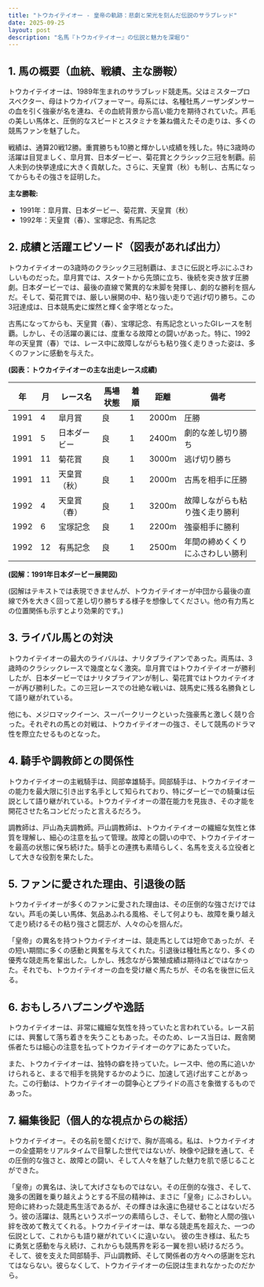 ```yaml
---
title: "トウカイテイオー - 皇帝の軌跡：悲劇と栄光を刻んだ伝説のサラブレッド"
date: 2025-09-25
layout: post
description: "名馬『トウカイテイオー』の伝説と魅力を深堀り"
---
```


## 1. 馬の概要（血統、戦績、主な勝鞍）

トウカイテイオーは、1989年生まれのサラブレッド競走馬。父はミスタープロスペクター、母はトウカイパフォーマー。母系には、名種牡馬ノーザンダンサーの血を引く強豪が名を連ね、その血統背景から高い能力を期待されていた。芦毛の美しい馬体と、圧倒的なスピードとスタミナを兼ね備えたその走りは、多くの競馬ファンを魅了した。

戦績は、通算20戦12勝。重賞勝ちも10勝と輝かしい成績を残した。特に3歳時の活躍は目覚ましく、皐月賞、日本ダービー、菊花賞とクラシック三冠を制覇。前人未到の快挙達成に大きく貢献した。さらに、天皇賞（秋）も制し、古馬になってからもその強さを証明した。

**主な勝鞍:**

* 1991年：皐月賞、日本ダービー、菊花賞、天皇賞（秋）
* 1992年：天皇賞（春）、宝塚記念、有馬記念


## 2. 成績と活躍エピソード（図表があれば出力）

トウカイテイオーの3歳時のクラシック三冠制覇は、まさに伝説と呼ぶにふさわしいものだった。皐月賞では、スタートから先頭に立ち、後続を突き放す圧勝劇。日本ダービーでは、最後の直線で驚異的な末脚を発揮し、劇的な勝利を掴んだ。そして、菊花賞では、厳しい展開の中、粘り強い走りで逃げ切り勝ち。この3冠達成は、日本競馬史に燦然と輝く金字塔となった。

古馬になってからも、天皇賞（春）、宝塚記念、有馬記念といったGIレースを制覇。しかし、その活躍の裏には、度重なる故障との闘いがあった。特に、1992年の天皇賞（春）では、レース中に故障しながらも粘り強く走りきった姿は、多くのファンに感動を与えた。

**(図表：トウカイテイオーの主な出走レース成績)**

| 年 | 月 | レース名          | 馬場状態 | 着順 | 距離 | 備考                               |
|---|----|-----------------|---------|-----|------|------------------------------------|
| 1991 | 4 | 皐月賞            | 良      | 1   | 2000m| 圧勝                               |
| 1991 | 5 | 日本ダービー        | 良      | 1   | 2400m| 劇的な差し切り勝ち                 |
| 1991 | 11| 菊花賞            | 良      | 1   | 3000m| 逃げ切り勝ち                       |
| 1991 | 11| 天皇賞（秋）        | 良      | 1   | 2000m| 古馬を相手に圧勝                   |
| 1992 | 4 | 天皇賞（春）        | 良      | 1   | 3200m| 故障しながらも粘り強く走り勝利    |
| 1992 | 6 | 宝塚記念          | 良      | 1   | 2200m| 強豪相手に勝利                       |
| 1992 | 12| 有馬記念          | 良      | 1   | 2500m| 年間の締めくくりにふさわしい勝利    |


**(図解：1991年日本ダービー展開図)**

(図解はテキストでは表現できませんが、トウカイテイオーが中団から最後の直線で外を大きく回って差し切り勝ちする様子を想像してください。他の有力馬との位置関係も示すとより効果的です。)


## 3. ライバル馬との対決

トウカイテイオーの最大のライバルは、ナリタブライアンであった。両馬は、3歳時のクラシックレースで幾度となく激突。皐月賞ではトウカイテイオーが勝利したが、日本ダービーではナリタブライアンが制し、菊花賞ではトウカイテイオーが再び勝利した。この三冠レースでの壮絶な戦いは、競馬史に残る名勝負として語り継がれている。

他にも、メジロマックイーン、スーパークリークといった強豪馬と激しく競り合った。それぞれの馬との対戦は、トウカイテイオーの強さ、そして競馬のドラマ性を際立たせるものとなった。


## 4. 騎手や調教師との関係性

トウカイテイオーの主戦騎手は、岡部幸雄騎手。岡部騎手は、トウカイテイオーの能力を最大限に引き出す名手として知られており、特にダービーでの騎乗は伝説として語り継がれている。トウカイテイオーの潜在能力を見抜き、その才能を開花させた名コンビだったと言えるだろう。

調教師は、戸山為夫調教師。戸山調教師は、トウカイテイオーの繊細な気性と体質を理解し、細心の注意を払って管理。故障との闘いの中で、トウカイテイオーを最高の状態に保ち続けた。騎手との連携も素晴らしく、名馬を支える立役者として大きな役割を果たした。


## 5. ファンに愛された理由、引退後の話

トウカイテイオーが多くのファンに愛された理由は、その圧倒的な強さだけではない。芦毛の美しい馬体、気品あふれる風格、そして何よりも、故障を乗り越えて走り続けるその粘り強さと闘志が、人々の心を掴んだ。

「皇帝」の異名を持つトウカイテイオーは、競走馬としては短命であったが、その短い期間に多くの感動と興奮を与えてくれた。引退後は種牡馬となり、多くの優秀な競走馬を輩出した。しかし、残念ながら繁殖成績は期待ほどではなかった。それでも、トウカイテイオーの血を受け継ぐ馬たちが、その名を後世に伝える。


## 6. おもしろハプニングや逸話

トウカイテイオーは、非常に繊細な気性を持っていたと言われている。レース前には、興奮して落ち着きを失うこともあった。そのため、レース当日は、厩舎関係者たちは細心の注意を払ってトウカイテイオーのケアにあたっていた。

また、トウカイテイオーは、独特の癖を持っていた。レース中、他の馬に追いかけられると、まるで相手を挑発するかのように、加速して逃げ出すことがあった。この行動は、トウカイテイオーの闘争心とプライドの高さを象徴するものであった。


## 7. 編集後記（個人的な視点からの総括）

トウカイテイオー。その名前を聞くだけで、胸が高鳴る。私は、トウカイテイオーの全盛期をリアルタイムで目撃した世代ではないが、映像や記録を通して、その圧倒的な強さと、故障との闘い、そして人々を魅了した魅力を肌で感じることができた。

「皇帝」の異名は、決して大げさなものではない。その圧倒的な強さ、そして、幾多の困難を乗り越えようとする不屈の精神は、まさに「皇帝」にふさわしい。  短命に終わった競走馬生活であるが、その輝きは永遠に色褪せることはないだろう。彼の活躍は、競馬というスポーツの素晴らしさ、そして、動物と人間の強い絆を改めて教えてくれる。トウカイテイオーは、単なる競走馬を超えた、一つの伝説として、これからも語り継がれていくに違いない。  彼の生き様は、私たちに勇気と感動を与え続け、これからも競馬界を彩る一翼を担い続けるだろう。  そして、彼を支えた岡部騎手、戸山調教師、そして関係者の方々への感謝を忘れてはならない。彼らなくして、トウカイテイオーの伝説は生まれなかったのだから。
